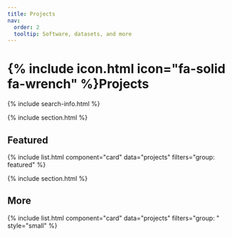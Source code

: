 ```yaml
---
title: Projects
nav:
  order: 2
  tooltip: Software, datasets, and more
---
```


# {% include icon.html icon="fa-solid fa-wrench" %}Projects

<!-- {% include tags.html tags="publication, resource, website" %} -->

{% include search-info.html %}

{% include section.html %}

## Featured

{% include list.html component="card" data="projects" filters="group: featured" %}

{% include section.html %}

## More

{% include list.html component="card" data="projects" filters="group: " style="small" %}
